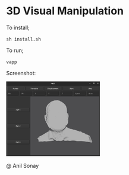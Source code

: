 # 3D Visual Manipulation

To install;

```
sh install.sh
```

To run;

```
vapp
```

Screenshot:

<img src="pics/vapp.png" width="50%" height="50%">


@ Anil Sonay
